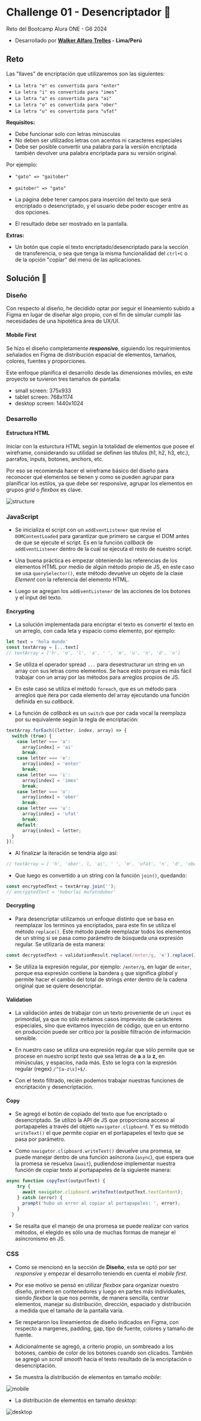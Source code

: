 # Challenge 01 - Desencriptador 📝

Reto del Bootcamp Alura ONE - G6 2024
- Desarrollado por **[Walker Alfaro Trelles](http://walkeralfaro.com) - Lima/Perú**

## Reto

Las "llaves" de encriptación que utilizaremos son las siguientes:

- `La letra "e" es convertida para "enter"`
- `La letra "i" es convertida para "imes"`
- `La letra "a" es convertida para "ai"`
- `La letra "o" es convertida para "ober"`
- `La letra "u" es convertida para "ufat"`

**Requisitos:**

- Debe funcionar solo con letras minúsculas
- No deben ser utilizados letras con acentos ni caracteres especiales
- Debe ser posible convertir una palabra para la versión encriptada también devolver una palabra encriptada para su versión original.

Por ejemplo:

- `"gato" => "gaitober"`
- `gaitober" => "gato"`

- La página debe tener campos para
  inserción del texto que será encriptado o desencriptado, y el usuario debe poder escoger entre as dos opciones.
- El resultado debe ser mostrado en la pantalla.

**Extras:**

- Un botón que copie el texto encriptado/desencriptado para la sección de transferencia, o sea que tenga la misma funcionalidad del `ctrl+C` o de la opción "copiar" del menú de las aplicaciones.

## Solución 🚀

### Diseño
Con respecto al diseño, he decidido optar por seguir el lineamiento subido a Figma en lugar de diseñar algo propio, con el fin de simular cumplir las necesidades de una hipotética área de UX/UI.

#### Mobile First
Se hizo el diseño completamente ***responsivo***, siguiendo los requirimientos señalados en Figma de distribución espacial de elementos, tamaños, colores, fuentes y proporciones.

Este enfoque planifica el desarrollo desde las dimensiones móviles, en este proyecto se tuvieron tres tamaños de pantalla:

- small screen: 375x933
- tablet screen: 768x1174
- desktop screen: 1440x1024

### Desarrollo

#### Estructura HTML
Iniciar con la esturctura HTML según la totalidad de elementos que posee el wireframe, considerando su utilidad se definen las títulos (h1, h2, h3, etc.), parrafos, inputs, botones, anchors, etc.

Por eso se recomienda hacer el wireframe básico del diseño para reconocer qué elementos se tienen y como se pueden agrupar para planificar los estilos, ya que debe ser responsive, agrupar los elementos en grupos *grid* o *flexbox* es clave.

![structure](https://raw.githubusercontent.com/walkeralfaro/alura-challenge-decryptor/main/screenshots/structure.webp)

### JavaScript
- Se inicializa el script con un `addEventListener` que revise el `DOMContentLoaded` para garantizar que primero se cargue el DOM antes de que se ejecute el script. Es en la función *callback* de `addEventListener` dentro de la cual se ejecuta el resto de nuestro script.

- Una buena práctica es empezar obteniendo las referencias de los elementos HTML por medio de algún método propio de JS, en este caso se usa `querySelector()`, este método devuelve un objeto de la clase *Element* con la referencia del elemento HTML.

- Luego se agregan los `addEventListener` de las acciones de los botones y el input del texto.

#### Encrypting

- La solución implementada para encriptar el texto es convertir el texto en un arreglo, con cada leta y espacio como elemento, por ejemplo:

```javascript
let text = 'hola mundo'
const textArray = [...text]
// textArray = ['h', 'o', 'l', 'a', ' ', 'm', 'u', 'n', 'd', 'o']
```

- Se utiliza el operador spread `...` para desestructurar un string en un array con sus letras como elementos. Se hace esto porque es más fácil trabajar con un array por las métodos para arreglos propios de JS.

- En este caso se utiliza el método `foreach`, que es un método para arreglos que itera por cada elemento del array ejecutando una función definida en su *callback*.

- La función de *callback* es un `switch` que por cada vocal la reemplaza por su equivalente según la regla de encriptación:

```javascript
textArray.forEach((letter, index, array) => {
  switch (true) {
    case letter === 'a':
      array[index] = 'ai'
      break;
    case letter === 'e':
      array[index] = 'enter'
      break;
    case letter === 'i':
      array[index] = 'imes'
      break;
    case letter === 'o':
      array[index] = 'ober'
      break;
    case letter === 'u':
      array[index] = 'ufat'
      break;
    default:
      array[index] = letter;
  }
});
```

- Al finalizar la iteración se tendría algo así:

```javascript
// textArray = [ 'h', 'ober', l, 'ai', ' ', 'm', 'ufat', 'n', 'd', 'ober']
```

- Que luego es convertido a un string con la función `join()`, quedando:

```javascript
const encryptedText = textArray.join('');
// encryptedText = 'hoberlai mufatndober'
```

#### Decrypting

- Para desencriptar utilizamos un enfoque distinto que se basa en reemplazar los terminos ya encriptados, para este fin se utiliza el método `replace()`. Este método puede reemplazar todos los elementos de un string si se pasa como parámetro de búsqueda una expresión regular. Se utilizaría de esta manera:

```javascript
const decryptedText = validationResult.replace(/enter/g, 'e').replace(/imes/g, 'i').replace(/ai/g, 'a').replace(/ober/g, 'o').replace(/ufat/g, 'u');
```

- Se utiliza la expresión regular, por ejemplo: `/enter/g`, en lugar de `enter`, porque esa expresión contiene la bandera `g` que significa *global* y permite hacer el cambio del total de strings *enter* dentro de la cadena original que se quiere desencriptar.

#### Validation

- La validación antes de trabajar con un texto proveniente de un `input` es primordial, ya que no sólo evitamos casos imprevisto de carácteres especiales, sino que evitamos inyección de código, que en un entorno en producción puede ser crítico por la posible filtración de información sensible.

- En nuestro caso se utiliza una expresión regular que sólo permite que se procese en nuestro script texto que sea letras de **a** a la **z**, en minúsculas, y espacios, nada más. Esto se logra con la expresión regular (regex) `/^[a-z\s]+$/`.

- Con el texto filtrado, recién podemos trabajar nuestras funciones de encriptación y desencriptación.

#### Copy

- Se agregó el botón de copiado del texto que fue encriptado o desencriptado. Se utilizó la API de JS que proporciona acceso al portapapeles a través del objeto `navigator.clipboard`. Y es su método `writeText()` el que permite copiar en el portapapeles el texto que se pasa por parámetro.

- Como `navigator.clipboard.writeText()` devuelve una promesa, se puede manejar dentro de una función asíncrona (`async`), que espera que la promesa se resuelva (`await`), pudiendose implementar nuestra función de copiar texto al portapapeles de la siguiente manera:

```javascript
async function copyText(outputText) {
    try {
      await navigator.clipboard.writeText(outputText.textContent);
    } catch (error) {
      prompt('hubo un error al copiar al portapapeles: ', error);
    }
  }
```

- Se resalta que el manejo de una promesa se puede realizar con varios métodos, el elegido es sólo una de muchas formas de manejar el asíncronismo en JS.

### CSS

- Como se mencionó en la sección de **Diseño**, esta se optó por ser *responsive* y empezar el desarrollo teniendo en cuenta el *mobile first*.

- Por ese motivo se pensó en utilizar *flexbox* para organizar nuestro diseño, primero en contenedores y luego en partes más individuales, siendo *flexbox* la que nos permite, de manera sencilla, centrar elementos, manejar su distribución, dirección, espaciado y distribución a medida que el tamaño de la pantalla varía.

- Se respetaron los líneamientos de diseño indicados en Figma, con respecto a margenes, padding, gap, tipo de fuente, colores y tamaño de fuente.

- Adicionalmente se agregó, a criterio propio, un sombreado a los botones, cambio de color de los botones cuando son clicados. También se agregó un *scroll smooth* hacia el texto resultado de la encriptación o desencriptación.

- Se muestra la distribución de elementos en tamaño *mobile*:

![mobile](https://raw.githubusercontent.com/walkeralfaro/alura-challenge-decryptor/main/screenshots/mobile.webp)

- La distribución de elementos en tamaño *desktop*:

![desktop](https://raw.githubusercontent.com/walkeralfaro/alura-challenge-decryptor/main/screenshots/desktop.webp)
